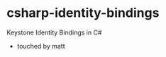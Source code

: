 csharp-identity-bindings
========================

Keystone Identity Bindings in C#



- touched by matt
